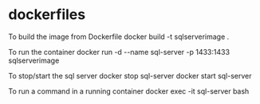 # dockerfiles

To build the image from Dockerfile
docker build -t sqlserverimage .

To run the container
docker run -d --name sql-server -p 1433:1433 sqlserverimage

To stop/start the sql server
docker stop sql-server
docker start sql-server

To run a command in a running container
docker exec -it sql-server bash
